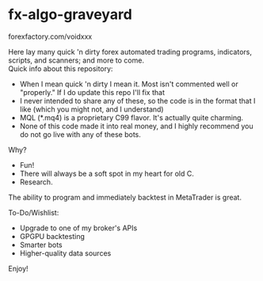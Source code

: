 # fx-algo-graveyard

forexfactory.com/voidxxx

Here lay many quick 'n dirty forex automated trading programs, indicators, scripts, and scanners; and more to come.  
Quick info about this repository:
- When I mean quick 'n dirty I mean it. Most isn't commented well or "properly." If I do update this repo I'll fix that
- I never intended to share any of these, so the code is in the format that I like (which you might not, and I understand)
- MQL (*.mq4) is a proprietary C99 flavor. It's actually quite charming.
- None of this code made it into real money, and I highly recommend you do not go live with any of these bots.   

Why?
- Fun!
- There will always be a soft spot in my heart for old C.
- Research.   

The ability to program and immediately backtest in MetaTrader is great.

To-Do/Wishlist:
- Upgrade to one of my broker's APIs
- GPGPU backtesting
- Smarter bots
- Higher-quality data sources

Enjoy!
